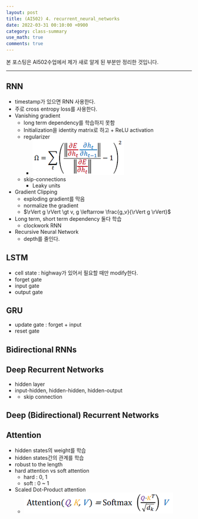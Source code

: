 ```yaml
---
layout: post
title: (AI502) 4. recurrent_neural_networks
date: 2022-03-31 00:10:00 +0900
category: class-summary
use_math: true
comments: true
---
```


본 포스팅은 AI502수업에서 제가 새로 알게 된 부분만 정리한 것입니다.

---

## RNN

- timestamp가 있으면 RNN 사용한다.
- 주로 cross entropy loss를 사용한다.
- Vanishing gradient 
  - long term dependency를 학습하지 못함
  - Initialization을 identity matrix로 하고 + ReLU activation
  - regularizer
    - ![alt image](/public/img/220331/regularizer.png)
  - skip-connections
    - Leaky units
- Gradient Clipping
  - exploding gradient를 막음
  - normalize the gradient
  - $\rVert g \rVert \gt v, g \leftarrow \frac{g_v}{\rVert g \rVert}$
- Long term, short term dependency 둘다 학습
  - clockwork RNN
- Recursive Neural Network
  - depth를 줄인다.

## LSTM

- cell state : highway가 있어서 필요할 때만 modify한다.
- forget gate
- input gate
- output gate

## GRU

- update gate : forget + input
- reset gate

## Bidirectional RNNs

## Deep Recurrent Networks

- hidden layer
- input-hidden, hidden-hidden, hidden-output
- + skip connection

## Deep (Bidirectional) Recurrent Networks

## Attention

- hidden states의 weight를 학습
- hidden states간의 관계를 학습
- robust to the length
- hard attention vs soft attention
  - hard : 0, 1
  - soft : 0 ~ 1
- Scaled Dot-Product attention
  - ![alt image](/public/img/220331/attention.png) 